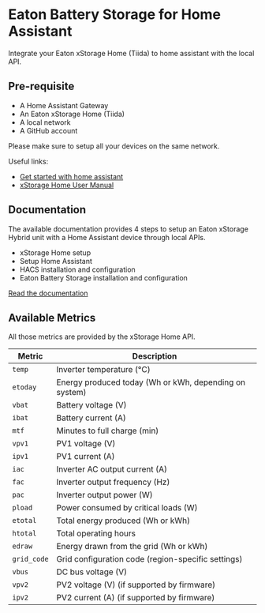 # Eaton Battery Storage for Home Assistant
Integrate your Eaton xStorage Home (Tiida) to home assistant with the local API.

## Pre-requisite
- A Home Assistant Gateway
- An Eaton xStorage Home (Tiida)
- A local network
- A GitHub account

Please make sure to setup all your devices on the same network.

Useful links:
- [Get started with home assistant](https://www.home-assistant.io/installation/)
- [xStorage Home User Manual](https://www.eaton.com/content/dam/eaton/products/energy-storage/xstorage-home/en-gb/eaton-xstorage-home-user-interface-manual-en-gb.pdf)

## Documentation

The available documentation provides 4 steps to setup an Eaton xStorage Hybrid unit with a Home Assistant device through local APIs.

- xStorage Home setup
- Setup Home Assistant
- HACS installation and configuration
- Eaton Battery Storage installation and configuration

<a href="https://greyfold.github.io/home_assistant_eaton_xstorage_home/" class="Button--primary Button--small Button">
    <span class="Button-content">
        <span class="Button-label">Read the documentation</span>
    </span>
</a>


## Available Metrics

All those metrics are provided by the xStorage Home API.

| Metric       | Description                                                                 |
|--------------|-----------------------------------------------------------------------------|
| `temp`       | Inverter temperature (°C)                                                   |
| `etoday`     | Energy produced today (Wh or kWh, depending on system)                      |
| `vbat`       | Battery voltage (V)                                                         |
| `ibat`       | Battery current (A)                                                         |
| `mtf`        | Minutes to full charge (min)                                                |
| `vpv1`       | PV1 voltage (V)                                                             |
| `ipv1`       | PV1 current (A)                                                             |
| `iac`        | Inverter AC output current (A)                                              |
| `fac`        | Inverter output frequency (Hz)                                              |
| `pac`        | Inverter output power (W)                                                   |
| `pload`      | Power consumed by critical loads (W)                                        |
| `etotal`     | Total energy produced (Wh or kWh)                                           |
| `htotal`     | Total operating hours                                                       |
| `edraw`      | Energy drawn from the grid (Wh or kWh)                                      |
| `grid_code`  | Grid configuration code (region-specific settings)                          |
| `vbus`       | DC bus voltage (V)                                                          |
| `vpv2`       | PV2 voltage (V) (if supported by firmware)                                  |
| `ipv2`       | PV2 current (A) (if supported by firmware)                                  |